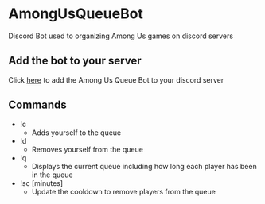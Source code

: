 # AmongUsQueueBot
Discord Bot used to organizing Among Us games on discord servers

## Add the bot to your server
Click [here](https://discord.com/api/oauth2/authorize?client_id=785264117388279848&permissions=257088&scope=bot) to add the Among Us Queue Bot to your discord server

## Commands
- !c
    - Adds yourself to the queue
- !d
    - Removes yourself from the queue
- !q
    - Displays the current queue including how long each player has been in the queue
- !sc [minutes]
    - Update the cooldown to remove players from the queue
